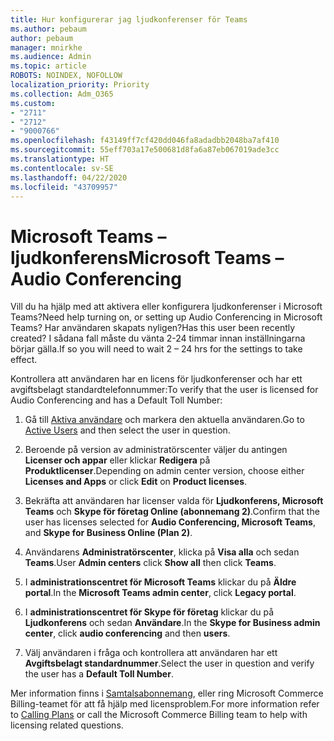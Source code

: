 ```yaml
---
title: Hur konfigurerar jag ljudkonferenser för Teams
ms.author: pebaum
author: pebaum
manager: mnirkhe
ms.audience: Admin
ms.topic: article
ROBOTS: NOINDEX, NOFOLLOW
localization_priority: Priority
ms.collection: Adm_O365
ms.custom:
- "2711"
- "2712"
- "9000766"
ms.openlocfilehash: f43149ff7cf420dd046fa8adadbb2048ba7af410
ms.sourcegitcommit: 55eff703a17e500681d8fa6a87eb067019ade3cc
ms.translationtype: HT
ms.contentlocale: sv-SE
ms.lasthandoff: 04/22/2020
ms.locfileid: "43709957"
---
```

# <a name="microsoft-teams--audio-conferencing"></a><span data-ttu-id="fbea1-102">Microsoft Teams – ljudkonferens</span><span class="sxs-lookup"><span data-stu-id="fbea1-102">Microsoft Teams – Audio Conferencing</span></span>

<span data-ttu-id="fbea1-103">Vill du ha hjälp med att aktivera eller konfigurera ljudkonferenser i Microsoft Teams?</span><span class="sxs-lookup"><span data-stu-id="fbea1-103">Need help turning on, or setting up Audio Conferencing in Microsoft Teams?</span></span> <span data-ttu-id="fbea1-104">Har användaren skapats nyligen?</span><span class="sxs-lookup"><span data-stu-id="fbea1-104">Has this user been recently created?</span></span>  <span data-ttu-id="fbea1-105">I sådana fall måste du vänta 2-24 timmar innan inställningarna börjar gälla.</span><span class="sxs-lookup"><span data-stu-id="fbea1-105">If so you will need to wait 2 – 24 hrs for the settings to take effect.</span></span>

<span data-ttu-id="fbea1-106">Kontrollera att användaren har en licens för ljudkonferenser och har ett avgiftsbelagt standardtelefonnummer:</span><span class="sxs-lookup"><span data-stu-id="fbea1-106">To verify that the user is licensed for Audio Conferencing and has a Default Toll Number:</span></span>

1. <span data-ttu-id="fbea1-107">Gå till [Aktiva användare](https://admin.microsoft.com/Adminportal/Home?source=applauncher#/users) och markera den aktuella användaren.</span><span class="sxs-lookup"><span data-stu-id="fbea1-107">Go to [Active Users](https://admin.microsoft.com/Adminportal/Home?source=applauncher#/users) and then select the user in question.</span></span>

2. <span data-ttu-id="fbea1-108">Beroende på version av administratörscenter väljer du antingen **Licenser och appar** eller klickar **Redigera** på **Produktlicenser**.</span><span class="sxs-lookup"><span data-stu-id="fbea1-108">Depending on admin center version, choose either **Licenses and Apps** or click **Edit** on **Product licenses**.</span></span>

3. <span data-ttu-id="fbea1-109">Bekräfta att användaren har licenser valda för **Ljudkonferens, Microsoft Teams** och **Skype för företag Online (abonnemang 2)**.</span><span class="sxs-lookup"><span data-stu-id="fbea1-109">Confirm that the user has licenses selected for **Audio Conferencing, Microsoft Teams**, and **Skype for Business Online (Plan 2)**.</span></span>

4. <span data-ttu-id="fbea1-110">Användarens **Administratörscenter**, klicka på **Visa alla** och sedan **Teams**.</span><span class="sxs-lookup"><span data-stu-id="fbea1-110">User **Admin centers** click **Show all** then click **Teams**.</span></span>

5. <span data-ttu-id="fbea1-111">I **administrationscentret för Microsoft Teams** klickar du på **Äldre portal**.</span><span class="sxs-lookup"><span data-stu-id="fbea1-111">In the **Microsoft Teams admin center**, click **Legacy portal**.</span></span>

6. <span data-ttu-id="fbea1-112">I **administrationscentret för Skype för företag** klickar du på **Ljudkonferens** och sedan **Användare**.</span><span class="sxs-lookup"><span data-stu-id="fbea1-112">In the **Skype for Business admin center**, click **audio conferencing** and then **users**.</span></span>

7. <span data-ttu-id="fbea1-113">Välj användaren i fråga och kontrollera att användaren har ett **Avgiftsbelagt standardnummer**.</span><span class="sxs-lookup"><span data-stu-id="fbea1-113">Select the user in question and verify the user has a **Default Toll Number**.</span></span>

<span data-ttu-id="fbea1-114">Mer information finns i [Samtalsabonnemang](https://docs.microsoft.com/microsoftteams/calling-plans-for-office-365), eller ring Microsoft Commerce Billing-teamet för att få hjälp med licensproblem.</span><span class="sxs-lookup"><span data-stu-id="fbea1-114">For more information refer to [Calling Plans](https://docs.microsoft.com/microsoftteams/calling-plans-for-office-365) or call the Microsoft Commerce Billing team to help with licensing related questions.</span></span>